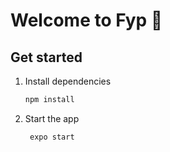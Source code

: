# Welcome to Fyp 👋
## Get started

1. Install dependencies

   ```bash
   npm install
   ```

2. Start the app

   ```bash
    expo start
   ```
